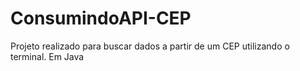 # ConsumindoAPI-CEP
Projeto realizado para buscar dados a partir de um CEP utilizando o terminal. Em Java
